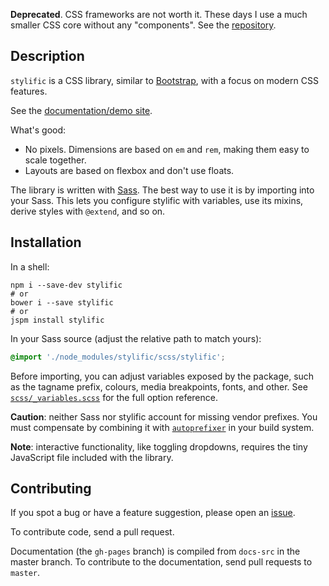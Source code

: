 **Deprecated**. CSS frameworks are not worth it. These days I use a much smaller CSS core without any "components". See the [repository](https://github.com/Mitranim/style-base).

## Description

`stylific` is a CSS library, similar to
[Bootstrap](http://getbootstrap.com), with a focus on modern CSS features.

See the [documentation/demo site](http://mitranim.com/stylific/).

What's good:
* No pixels. Dimensions are based on `em` and `rem`, making them easy to scale
  together.
* Layouts are based on flexbox and don't use floats.

The library is written with [Sass](http://sass-lang.com). The best way to use it
is by importing into your Sass. This lets you configure stylific with variables,
use its mixins, derive styles with `@extend`, and so on.

## Installation

In a shell:

```shell
npm i --save-dev stylific
# or
bower i --save stylific
# or
jspm install stylific
```

In your Sass source (adjust the relative path to match yours):

```scss
@import './node_modules/stylific/scss/stylific';
```

Before importing, you can adjust variables exposed by the package, such as the
tagname prefix, colours, media breakpoints, fonts, and other. See
[`scss/_variables.scss`](scss/_variables.scss) for the full option reference.

**Caution**: neither Sass nor stylific account for missing vendor prefixes. You
must compensate by combining it with
[`autoprefixer`](https://github.com/postcss/autoprefixer) in your build system.

**Note**: interactive functionality, like toggling dropdowns, requires the tiny
JavaScript file included with the library.

## Contributing

If you spot a bug or have a feature suggestion, please open an [issue](https://github.com/Mitranim/stylific/issues).

To contribute code, send a pull request.

Documentation (the `gh-pages` branch) is compiled from `docs-src` in the master
branch. To contribute to the documentation, send pull requests to `master`.

